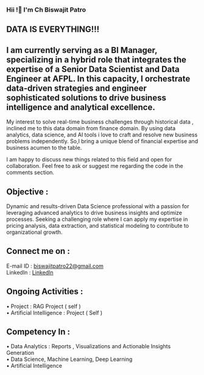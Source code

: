 ### Hii !👋 I'm Ch Biswajit Patro 
## DATA IS EVERYTHING!!!
## I am currently serving as a BI Manager, specializing in a hybrid role that integrates the expertise of a Senior Data Scientist and Data Engineer at AFPL. In this capacity, I orchestrate data-driven strategies and engineer sophisticated solutions to drive business intelligence and analytical excellence.

My interest to solve real-time business challenges through historical data , inclined me to this data domain from finance domain. By using data analytics, data science, and AI tools i love to craft and resolve new business problems independently. So,I bring a unique blend of financial expertise and business acumen to the table.

I am happy to discuss new things related to this field and open for collaboration.
Feel free to ask or suggest me regarding the code in the comments section.

## Objective : 
Dynamic and results-driven Data Science professional with a passion for leveraging advanced analytics to drive business insights and optimize processes. Seeking a challenging role where I can apply my expertise in pricing analysis, data extraction, and statistical modeling to contribute to organizational growth.

## Connect me on :                                                                                 
E-mail ID : biswajitpatro22@gmail.com                                                                           
LinkedIn : [LinkedIn](https://www.linkedin.com/in/chbiswajit/)

## Ongoing Activities :    

•  Project : RAG Project ( self )                                   
•  Artificial Intelligence : Project ( Self )                                          

## Competency In :        

•	 Data Analytics : Reports , Visualizations and Actionable Insights Generation                      
•	 Data Science, Machine Learning, Deep Learning                    
•	 Artificial Intelligence            





<!--
**biswajit-patro/biswajit-patro** is a ✨ _special_ ✨ repository because its `README.md` (this file) appears on your GitHub profile.

Here are some ideas to get you started:

- 🔭 I’m currently working on ...
- 🌱 I’m currently learning ...
- 👯 I’m looking to collaborate on ...
- 🤔 I’m looking for help with ...
- 💬 Ask me about ...
- 📫 How to reach me: ...
- 😄 Pronouns: ...
- ⚡ Fun fact: ...
-->
